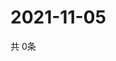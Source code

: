 # 2021-11-05
  共 0条

  <!-- BEGIN -->
  <!-- 最后更新时间Fri Nov 05 2021 05:02:51 GMT+0000 (Coordinated Universal Time) -->
  
  <!-- END -->
  
  